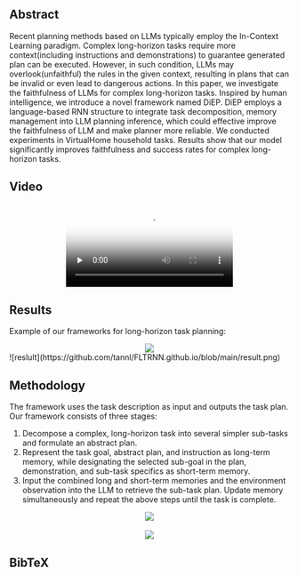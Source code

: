 <!-- <h1 align="center"> Faithful LLMs for Long-Horizon Task Planning </h1> -->

<!--
<div align='center'>
  <font size=4 color=black>ICRA 2024</font>
</div>
-->

<!--
[author1](https://www.yuque.com/zhangjiatao-grdyv/rn49ht/lq7xzy4xmxgrpgz9), [author2](https://www.yuque.com/zhangjiatao-grdyv/rn49ht/vsarazgdts43o7y4)
-->

## Abstract
Recent planning methods based on LLMs typically employ the In-Context Learning paradigm. Complex long-horizon tasks require more context(including instructions and demonstrations) to guarantee generated plan can be executed. However, in such condition, LLMs may overlook(unfaithful) the rules in the given context, resulting in plans that can be invalid or even lead to dangerous actions. In this paper, we investigate the faithfulness of LLMs for complex long-horizon tasks. Inspired by human intelligence, we introduce a novel framework named DiEP. DiEP employs a language-based RNN structure to integrate task decomposition, memory management into LLM planning inference, which could effective improve the faithfulness of LLM and make planner more reliable. We conducted experiments in VirtualHome household tasks. Results show that our model significantly improves faithfulness and success rates for complex long-horizon tasks.

## Video

<div align='center'>
  <video id="video" controls="" preload="none" poster="作者(图片地址)">
    <source id="mp4" src="https://github.com/tannl/FLTRNN.github.io/blob/main/small.mp4" type="video/mp4">
  </video>
</div>

## Results
Example of our frameworks for long-horizon task planning:

<div align='center'>
  <img src="[reslut](https://github.com/tannl/FLTRNN.github.io/blob/main/result.PNG)">
</div>
![reslult](https://github.com/tannl/FLTRNN.github.io/blob/main/result.png)

## Methodology
The framework uses the task description as input and outputs the task plan. Our framework consists of three stages: 
1. Decompose a complex, long-horizon task into several simpler sub-tasks and formulate an abstract plan.
2. Represent the task goal, abstract plan, and instruction as long-term memory, while designating the selected sub-goal in the plan, demonstration, and sub-task specifics as short-term memory.
3. Input the combined long and short-term memories and the environment observation into the LLM to retrieve the sub-task plan. Update memory simultaneously and repeat the above steps until the task is complete.

<div align='center'>
  <img src="https://img-blog.csdnimg.cn/aae970d1b957498aa83e3cfd9f0e9a57.png">
</div>

<br/>

<div align='center'>
  <img src="https://img-blog.csdnimg.cn/5b6bb19b0f534fe49aa2cafec9d614b1.png">
</div>

## BibTeX
